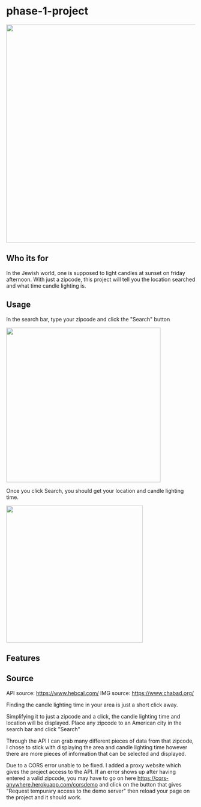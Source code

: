 # phase-1-project
<img width="580" src="https://user-images.githubusercontent.com/109253075/194643989-7ad70be6-03fa-42b8-ae64-bf29a545a216.png">

## Who its for 
In the Jewish world, one is supposed to light candles at sunset on friday afternoon.
With just a zipcode, this project will tell you the location searched and what time candle lighting is.

## Usage
In the search bar, type your zipcode and click the "Search" button

<img width="411" src="https://user-images.githubusercontent.com/109253075/194392800-44f25d69-0f4a-43a8-ab7e-543afe9afb32.png">

Once you click Search, you should get your location and candle lighting time.

<img width="364" src="https://user-images.githubusercontent.com/109253075/194644536-c3af0790-9c0a-4653-9df5-a9ebbe6b9ed6.png">

## Features

## Source

API source: https://www.hebcal.com/
IMG source: https://www.chabad.org/

Finding the candle lighting time in your area is just a short click away. 

Simplifying it to just a zipcode and a click, the candle lighting time and location will be displayed. 
Place any zipcode to an American city in the search bar and click "Search"

Through the API I can grab many different pieces of data from that zipcode, I chose to stick with displaying the area and candle lighting time however there are more pieces of information that can be selected and displayed. 

Due to a CORS error unable to be fixed. I added a proxy website which gives the project access to the API.
If an error shows up after having entered a valid zipcode, you may have to go on here https://cors-anywhere.herokuapp.com/corsdemo and click on the button that gives "Request tempurary access to the demo server" then reload your page on the project and it should work. 
